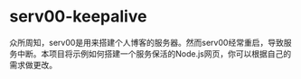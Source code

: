 # serv00-keepalive
众所周知，serv00是用来搭建个人博客的服务器。然而serv00经常重启，导致服务中断。本项目将示例如何搭建一个服务保活的Node.js网页，你可以根据自己的需求做更改。
